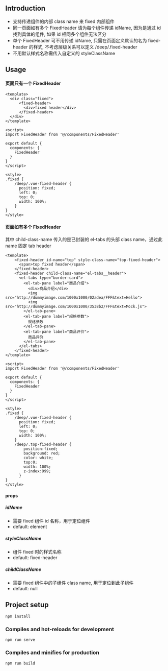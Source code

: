 ## Introduction

 * 支持传递组件的内部 class name 来 fixed 内部组件
 * 同一页面如有多个 FixedHeader 请为每个组件传递 idName, 因为是通过 id 找到具体的组件, 如果 id 相同多个组件无法区分
 * 单个 FixedHeader 可不用传递 idName, 只需在页面定义默认的名为 fixed-header 的样式, 不考虑层级关系可以定义 /deep/.fixed-header
 * 不用默认样式名称需传入自定义的 styleClassName
 
## Usage

#### 页面只有一个 FixedHeader

```
<template>
  <div class="fixed">
      <fixed-header>
        <div>fixed header</div>
      </fixed-header>
  </div>
</template>

<script>
import FixedHeader from '@/components/FixedHeader'

export default {
  components: {
    FixedHeader
  }
}
</script>

<style>
.fixed {
    /deep/.vue-fixed-header {
      position: fixed;
      left: 0;
      top: 0;
      width: 100%;
    }
}
</style>
```

#### 页面如有多个 FixedHeader  
其中 child-class-name 传入的是已封装的 el-tabs 的头部 class name，通过此 name 固定 tab header

```
<template>
    <fixed-header id-name="top" style-class-name="top-fixed-header">
      <span>top fixed header</span>
    </fixed-header>
    <fixed-header child-class-name="el-tabs__header">
      <el-tabs type="border-card">
        <el-tab-pane label="商品介绍">
          <div>商品介绍</div>
          <img src="http://dummyimage.com/1000x1000/02adea/FFF&text=Hello">
          <img src="http://dummyimage.com/1000x1000/3538b2/FFF&text=Mock.js">
        </el-tab-pane>
        <el-tab-pane label="规格参数">
          规格参数
        </el-tab-pane>
        <el-tab-pane label="商品评价">
          商品评价
        </el-tab-pane>
      </el-tabs>
    </fixed-header>
</template>

<script>
import FixedHeader from '@/components/FixedHeader'

export default {
  components: {
    FixedHeader
  }
}
</script>

<style>
.fixed {
    /deep/.vue-fixed-header {
      position: fixed;
      left: 0;
      top: 0;
      width: 100%;
    }
    /deep/.top-fixed-header {
        position:fixed;
        background: red;
        color: white;
        top:0;
        width: 100%;
        z-index:999;
      }
}
</style>
```
#### props  
##### idName  
* 需要 fixed 组件 id 名称，用于定位组件  
* default: element  
##### styleClassName
* 组件 fixed 时的样式名称  
* default: fixed-header
##### childClassName
* 需要 fixed 组件中的子组件 class name, 用于定位到此子组件
* default: null


## Project setup
```
npm install
```

### Compiles and hot-reloads for development
```
npm run serve
```

### Compiles and minifies for production
```
npm run build
```
